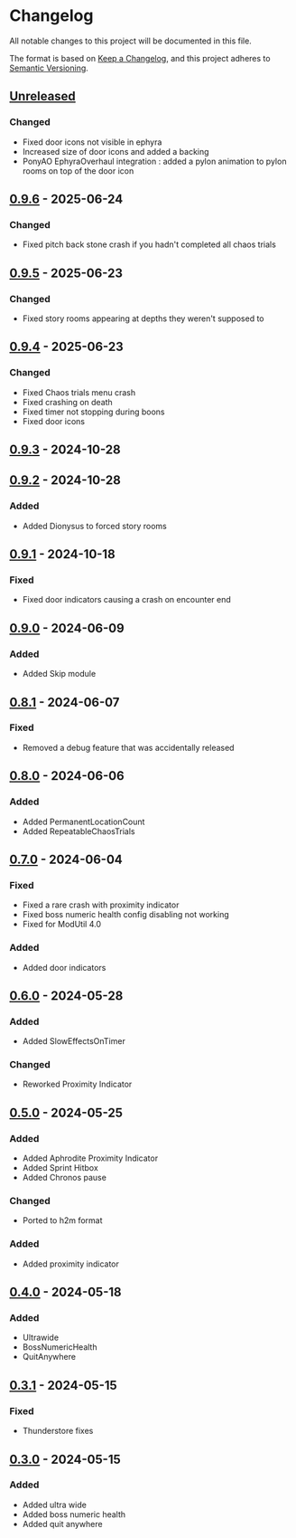 # Changelog

All notable changes to this project will be documented in this file.

The format is based on [Keep a Changelog](https://keepachangelog.com/en/1.1.0/),
and this project adheres to [Semantic Versioning](https://semver.org/spec/v2.0.0.html).

## [Unreleased]

### Changed

- Fixed door icons not visible in ephyra
- Increased size of door icons and added a backing
- PonyAO EphyraOverhaul integration : added a pylon animation to pylon rooms on top of the door icon

## [0.9.6] - 2025-06-24

### Changed

- Fixed pitch back stone crash if you hadn't completed all chaos trials

## [0.9.5] - 2025-06-23

### Changed

- Fixed story rooms appearing at depths they weren't supposed to

## [0.9.4] - 2025-06-23

### Changed

- Fixed Chaos trials menu crash
- Fixed crashing on death
- Fixed timer not stopping during boons
- Fixed door icons

## [0.9.3] - 2024-10-28

## [0.9.2] - 2024-10-28

### Added

- Added Dionysus to forced story rooms

## [0.9.1] - 2024-10-18

### Fixed

- Fixed door indicators causing a crash on encounter end

## [0.9.0] - 2024-06-09

### Added

- Added Skip module

## [0.8.1] - 2024-06-07

### Fixed

- Removed a debug feature that was accidentally released

## [0.8.0] - 2024-06-06

### Added

- Added PermanentLocationCount
- Added RepeatableChaosTrials

## [0.7.0] - 2024-06-04

### Fixed

- Fixed a rare crash with proximity indicator
- Fixed boss numeric health config disabling not working
- Fixed for ModUtil 4.0

### Added

- Added door indicators

## [0.6.0] - 2024-05-28

### Added

- Added SlowEffectsOnTimer

### Changed

- Reworked Proximity Indicator

## [0.5.0] - 2024-05-25

### Added

- Added Aphrodite Proximity Indicator
- Added Sprint Hitbox
- Added Chronos pause

### Changed

- Ported to h2m format

### Added

- Added proximity indicator

## [0.4.0] - 2024-05-18

### Added

- Ultrawide
- BossNumericHealth
- QuitAnywhere

## [0.3.1] - 2024-05-15

### Fixed

- Thunderstore fixes

## [0.3.0] - 2024-05-15

### Added

- Added ultra wide
- Added boss numeric health
- Added quit anywhere

[unreleased]: https://github.com/PonyWarrior/PonyQOL2/compare/0.9.6...HEAD
[0.9.6]: https://github.com/PonyWarrior/PonyQOL2/compare/0.9.5...0.9.6
[0.9.5]: https://github.com/PonyWarrior/PonyQOL2/compare/0.9.4...0.9.5
[0.9.4]: https://github.com/PonyWarrior/PonyQOL2/compare/0.9.3...0.9.4
[0.9.3]: https://github.com/PonyWarrior/PonyQOL2/compare/0.9.2...0.9.3
[0.9.2]: https://github.com/PonyWarrior/PonyQOL2/compare/0.9.1...0.9.2
[0.9.1]: https://github.com/PonyWarrior/PonyQOL2/compare/0.9.0...0.9.1
[0.9.0]: https://github.com/PonyWarrior/PonyQOL2/compare/0.8.1...0.9.0
[0.8.1]: https://github.com/PonyWarrior/PonyQOL2/compare/0.8.0...0.8.1
[0.8.0]: https://github.com/PonyWarrior/PonyQOL2/compare/0.7.0...0.8.0
[0.7.0]: https://github.com/PonyWarrior/PonyQOL2/compare/0.6.0...0.7.0
[0.6.0]: https://github.com/PonyWarrior/PonyQOL2/compare/0.5.0...0.6.0
[0.5.0]: https://github.com/PonyWarrior/PonyQOL2/compare/0.4.0...0.5.0
[0.4.0]: https://github.com/PonyWarrior/PonyQOL2/compare/0.3.1...0.4.0
[0.3.1]: https://github.com/PonyWarrior/PonyQOL2/compare/0.3.0...0.3.1
[0.3.0]: https://github.com/PonyWarrior/PonyQOL2/compare/2a96ca09f6842bec08a55af7f5fc5653b4eb828a...0.3.0
